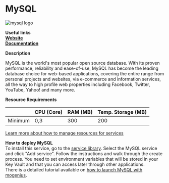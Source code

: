 # MySQL

![mysql logo](https://api.mogenius.com/file/id/fba7f010-3962-4b92-b624-b790402ef31c)

**Useful links**  
**[Website](https://www.mysql.com/)**  
**[Documentation](https://dev.mysql.com/doc/)**  

**Description**

MySQL is the world's most popular open source database. With its proven performance, reliability and ease-of-use, MySQL has become the leading database choice for web-based applications, covering the entire range from personal projects and websites, via e-commerce and information services, all the way to high profile web properties including Facebook, Twitter, YouTube, Yahoo! and many more.

**Resource Requirements**

||CPU (Core)|RAM (MB)  |Temp. Storage (MB)|
|--|--|--|--|
| Minimum | 0,3 |300| 200

[Learn more about how to manage resources for services](./../cloud-management/resource-management.md)

**How to deploy MySQL**  
To install this service, go to the [service library](./../mogenius-platform/service-library.md). Select the MySQL service and click "Add service". Follow the instructions and walk through the create process. You need to set environment variables that will be stored in your Key Vault and that you can access later through other applications.    
There is a detailed tutorial available on [how to launch MySQL with mogenius](./../tutorials/how-to-set-up-mysql-and-phpmyadmin-in-the-cloud.md).
